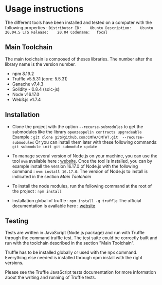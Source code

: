 # Usage instructions

The different tools have been installed and tested on a computer with the following properties :
`Distributor ID:	Ubuntu
Description:	Ubuntu 20.04.5 LTS
Release:	20.04
Codename:	focal`

## Main Toolchain

The main toolchain is composed of theses libraries. The number after the library name is the version number.

- npm 8.19.2
- Truffle v5.5.31 (core: 5.5.31)
- Ganache v7.4.3
- Solidity - 0.8.4 (solc-js)
- Node v16.17.0
- Web3.js v1.7.4

## Installation

- Clone the project with the option `--recurse-submodules` to get the submodules like the library `openzeppelin contracts upgradeable`
Example :
`git clone git@github.com:CMTA/CMTAT.git  --recurse-submodules`
Or you can install them later with these following commands:
`git submodule init
git submodule update`

- To manage several version of Node.js on your machine, you can use the tool `nvm` available here : [website](https://github.com/nvm-sh/nvm).
Once the tool is installed, you can by example install the version 16.17.0 of Node.js with the following command : `nvm install 16.17.0`. 
The version of Node.js to install is indicated in the section *Main Toolchain*

- To install the node modules, run the following command at the root of the project :
`npm install`

- Installation global of truffle :
`npm install -g truffle`
The official documentation is available here : [website](https://trufflesuite.com/docs/truffle/getting-started/installation/)


## Testing

Tests are written in JavaScript (Node.js package) and run with Truffle through the command truffle test. The test suite could be correctly built and run with the toolchain described in the section "Main Toolchain".

Truffle has to be installed globally or used with the npx command. Everything else needed is installed through npm install with the right versions.

Please see the Truffle JavaScript tests documentation for more information about the writing and running of Truffle tests.
